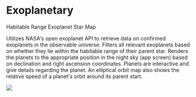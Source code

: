 # Exoplanetary
Habitable Range Exoplanet Star Map

Utilizes NASA's open exoplanet API to retrieve data on confirmed exoplanets in the observable universe. Filters all relevant exoplanets based on whether they lie within the habitable range of their parent star. Renders the planets to the appropriate position in the night sky (app screen) based on declination and right ascension coordinates. 
Planets are interactive and give details regarding the planet. An elliptical orbit map also shows the relative speed of a planet's orbit around its parent start. 

![](https://media.giphy.com/media/YpYjI38E8fR3cVin6T/giphy.gif)

